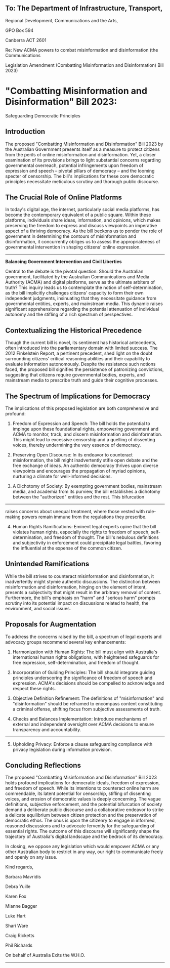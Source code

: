 ## To: The Department of Infrastructure, Transport,

 Regional Development, Communications and the Arts,

 GPO Box 594

 Canberra ACT 2601

 Re: New ACMA powers to combat misinformation and disinformation (the Communications

 Legislation Amendment (Combatting Misinformation and Disinformation) Bill 2023)

# "Combatting Misinformation and Disinformation" Bill 2023:
 Safeguarding Democratic Principles

## Introduction

The proposed "Combatting Misinformation and Disinformation" Bill 2023 by the Australian Government
presents itself as a measure to protect citizens from the perils of online misinformation and
disinformation. Yet, a closer examination of its provisions brings to light substantial concerns regarding
governmental overreach, potential infringements upon freedom of expression and speech – pivotal
pillars of democracy – and the looming specter of censorship. The bill's implications for these core
democratic principles necessitate meticulous scrutiny and thorough public discourse.

## The Crucial Role of Online Platforms

In today's digital age, the internet, particularly social media platforms, has become the contemporary
equivalent of a public square. Within these platforms, individuals share ideas, information, and opinions,
which makes preserving the freedom to express and discuss viewpoints an imperative aspect of a
thriving democracy. As the bill beckons us to ponder the role of government in determining the contours
of misinformation and disinformation, it concurrently obliges us to assess the appropriateness of
governmental intervention in shaping citizens' online expression.


-----

**Balancing Government Intervention and Civil Liberties**

Central to the debate is the pivotal question: Should the Australian government, facilitated by the
Australian Communications and Media Authority (ACMA) and digital platforms, serve as the ultimate
arbiters of truth? This inquiry leads us to contemplate the notion of self-determination, as the bill
implicitly challenges citizens' capacity to form their own independent judgments, insinuating that they
necessitate guidance from governmental entities, experts, and mainstream media. This dynamic raises
significant apprehensions regarding the potential attenuation of individual autonomy and the stifling of a
rich spectrum of perspectives.

## Contextualizing the Historical Precedence

Though the current bill is novel, its sentiment has historical antecedents, often introduced into the
parliamentary domain with limited success. The 2012 Finkelstein Report, a pertinent precedent, shed
light on the doubt surrounding citizens' critical reasoning abilities and their capability to evaluate
information autonomously. Despite the resistance such notions faced, the proposed bill signifies the
persistence of patronizing convictions, suggesting that citizens require governmental bodies, experts,
and mainstream media to prescribe truth and guide their cognitive processes.

## The Spectrum of Implications for Democracy

The implications of this proposed legislation are both comprehensive and profound:

1. Freedom of Expression and Speech: The bill holds the potential to impinge upon these foundational
rights, empowering government and ACMA to monitor, track, and discern misinformation and
disinformation. This might lead to excessive censorship and a quelling of dissenting voices, thereby
undermining the very essence of democracy.

2. Preserving Open Discourse: In its endeavor to counteract misinformation, the bill might inadvertently
stifle open debate and the free exchange of ideas. An authentic democracy thrives upon diverse
viewpoints and encourages the propagation of myriad opinions, nurturing a climate for well-informed
decisions.

3. A Dichotomy of Society: By exempting government bodies, mainstream media, and academia from its
purview, the bill establishes a dichotomy between the "authorized" entities and the rest. This bifurcation


-----

raises concerns about unequal treatment, where those vested with rule-making powers remain immune
from the regulations they prescribe.

4. Human Rights Ramifications: Eminent legal experts opine that the bill violates human rights,
especially the rights to freedom of speech, self-determination, and freedom of thought. The bill's
nebulous definitions and subjectivity in enforcement could precipitate legal battles, favoring the
influential at the expense of the common citizen.

## Unintended Ramifications

While the bill strives to counteract misinformation and disinformation, it inadvertently might stymie
authentic discussions. The distinction between misinformation and disinformation, hinging on the
element of intent, presents a subjectivity that might result in the arbitrary removal of content.
Furthermore, the bill's emphasis on "harm" and "serious harm" prompts scrutiny into its potential
impact on discussions related to health, the environment, and social issues.

## Proposals for Augmentation

To address the concerns raised by the bill, a spectrum of legal experts and advocacy groups recommend
several key enhancements:

1. Harmonization with Human Rights: The bill must align with Australia's international human rights
obligations, with heightened safeguards for free expression, self-determination, and freedom of thought.

2. Incorporation of Guiding Principles: The bill should integrate guiding principles underscoring the
significance of freedom of speech and expression. ACMA's decisions should be compelled to
acknowledge and respect these rights.

3. Objective Definition Refinement: The definitions of "misinformation" and "disinformation" should be
reframed to encompass content constituting a criminal offense, shifting focus from subjective
assessments of truth.

4. Checks and Balances Implementation: Introduce mechanisms of external and independent oversight
over ACMA decisions to ensure transparency and accountability.


-----

5. Upholding Privacy: Enforce a clause safeguarding compliance with privacy legislation during
information provision.

## Concluding Reflections

The proposed "Combatting Misinformation and Disinformation" Bill 2023 holds profound implications for
democratic ideals, freedom of expression, and freedom of speech. While its intentions to counteract
online harm are commendable, its latent potential for censorship, stifling of dissenting voices, and
erosion of democratic values is deeply concerning. The vague definitions, subjective enforcement, and
the potential bifurcation of society demand a deliberate public discourse and a collaborative endeavor to
strike a delicate equilibrium between citizen protection and the preservation of democratic ethos. The
onus is upon the citizenry to engage in informed, reasoned discussions and to advocate fervently for the
safeguarding of essential rights. The outcome of this discourse will significantly shape the trajectory of
Australia's digital landscape and the bedrock of its democracy.

In closing, we oppose any legislation which would empower ACMA or any other Australian body to
restrict in any way, our right to communicate freely and openly on any issue.

Kind regards,

Barbara Mavridis

Debra Yuille

Karen Fox

Mianne Bagger

Luke Hart

Shari Ware

Craig Ricketts

Phil Richards

On behalf of Australia Exits the W.H.O.


-----

